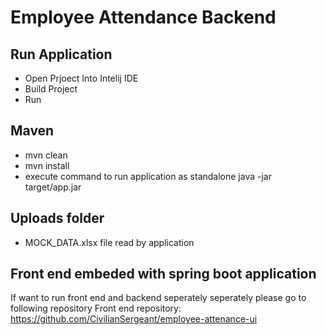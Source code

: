 # Employee Attendance Backend

## Run Application
- Open Prjoect Into Intelij IDE 
- Build Project
- Run
## Maven 
 - mvn clean
 - mvn install
 - execute command to run application as standalone java -jar target/app.jar
## Uploads folder
- MOCK_DATA.xlsx file read by application

## Front end embeded with spring boot application
If want to run front end and backend seperately seperately please go to following repository
Front end repository: https://github.com/CivilianSergeant/employee-attenance-ui

